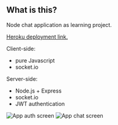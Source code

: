 ## What is this?

Node chat application as learning project.

[Heroku deployment link.](https://downtempo-chat.herokuapp.com/)

Client-side: 
 - pure Javascript
 - socket.io

Server-side:
 - Node.js + Express
 - socket.io
 - JWT authentication

![App auth screen](https://i.ibb.co/wgSgLwQ/screem.png "Auth screen")
![App chat screen](https://i.ibb.co/LzGQxb9/screem.png "Chat screen")

